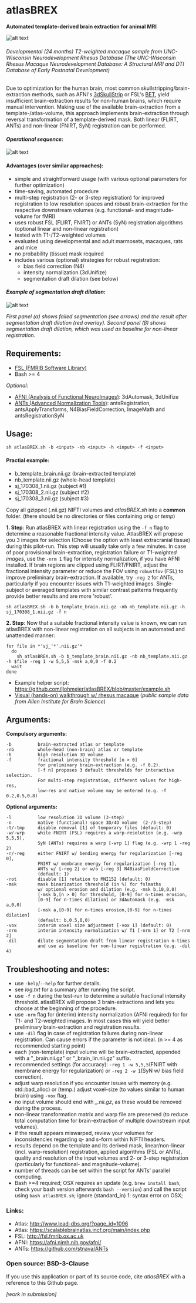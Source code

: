 # atlasBREX
**Automated template-derived brain extraction for animal MRI**

![alt text](http://www.blog.jlohmeier.de/wp-content/uploads/2017/03/animation_34.gif "Sample")
###### *Developmental (24 months) T2-weighted macaque sample from UNC-Wisconsin Neurodevelopment Rhesus Database (The UNC-Wisconsin Rhesus Macaque Neurodevelopment Database: A Structural MRI and DTI Database of Early Postnatal Development)*

Due to optimization for the human brain, most common skullstripping/brain-extraction methods, such as AFNI's [3dSkullStrip](https://afni.nimh.nih.gov/pub/dist/doc/program_help/3dSkullStrip.html) or FSL's [BET](https://fsl.fmrib.ox.ac.uk/fsl/fslwiki/BET),  yield insufficient brain-extraction results for non-human brains, which require manual intervention. Making use of the available brain-extraction from a template-/atlas-volume, this approach implements brain-extraction through reversal transformation of a template-derived mask. Both linear (FLIRT, ANTs) and non-linear (FNIRT, SyN) registration can be performed.

#### _Operational sequence:_
![alt text](http://www.blog.jlohmeier.de/wp-content/uploads/2017/03/ABX_workflow.jpg "atlasBREX workflow")

#### Advantages (over similar approaches):
- simple and straightforward usage (with various optional parameters for further optimization)
- time-saving, automated procedure
- multi-step registration (2- or 3-step registration) for improved registration to low resolution spaces and robust brain-extraction for the respective downstream volumes (e.g. functional- and magnitude-volume for fMRI)
- uses robust FSL (FLIRT, FNIRT) or ANTs (SyN) registration algorithms (optional linear and non-linear registration)
- tested with T1-/T2-weighted volumes
- evaluated using developmental and adult marmosets, macaques, rats and mice
- no probability (tissue) mask required
- includes various (optional) strategies for robust registration: 
  * bias field correction (N4)
  * intensity normalization (3dUnifize)
  * segmentation draft dilation (see below)

#### _Example of segmentation draft dilation:_
![alt text](http://www.blog.jlohmeier.de/wp-content/uploads/2017/03/segm_draft.jpg "Sementation draft dilation")

*First panel (α) shows failed segmentation (see arrows) and the result after segmentation draft dilation (red overlay). Second panel (β) shows segmentation draft dilation, which was used as baseline for non-linear registration.*

## Requirements:
- [FSL (FMRIB Software Library)](https://fsl.fmrib.ox.ac.uk/fsl/fslwiki)
- Bash >= 4

*Optional:*
- [AFNI (Analysis of Functional NeuroImages)](https://afni.nimh.nih.gov/afni/): 3dAutomask, 3dUnifize
- [ANTs (Advanced Normalization Tools)](https://github.com/stnava/ANTs): antsRegistration, antsApplyTransforms, N4BiasFieldCorrection, ImageMath and antsRegistrationSyN

## Usage:

```
sh atlasBREX.sh -b <input> -nb <input> -h <input> -f <input>
```

#### Practial example:

- b_template_brain.nii.gz (brain-extracted template)
- nb_template.nii.gz (whole-head template)
- sj_170308_1.nii.gz (subject #1)
- sj_170308_2.nii.gz (subject #2)
- sj_170308_3.nii.gz (subject #3)

Copy all gzipped (.nii.gz) NIFTI volumes and *atlasBREX.sh* into a **common** folder. 
(there should be no directories or files containing *orig* or *temp*)

**1. Step**: Run atlasBREX with linear registration using the `-f n` flag to determine a reasonable fractional intensity value. AtlasBREX will propose you 3 images for selection (Choose the option with least extracranial tissue) during this pilot-run. This step will usually take only a few minutes. In case of poor provisional brain-extraction, registration failure or *T1-weighted images*, use the `-nrm 1` flag for intensity normalization, if you have AFNI installed. If brain regions are clipped using FLIRT/FNIRT, adjust the fractional intensity parameter or reduce the FOV using `robustfov` (FSL) to improve preliminary brain-extraction. If available, try `-reg 2` for ANTs, particularly if you encounter issues with T1-weighted images. Single-subject or averaged templates with similar contrast patterns frequently provide better results and are more 'robust'.

```
sh atlasBREX.sh -b b_template_brain.nii.gz -nb nb_template.nii.gz -h sj_170308_1.nii.gz -f n
```

**2. Step**: Now that a suitable fractional intensity value is known, we can run atlasBREX with non-linear registration on all subjects in an automated and unattended manner:

```
for file in *'sj_'*'.nii.gz'*
  do
    sh atlasBREX.sh -b b_template_brain.nii.gz -nb nb_template.nii.gz -h $file -reg 1 -w 5,5,5 -msk a,0,0 -f 0.2
  wait
done
```

- Example helper script: https://github.com/jlohmeier/atlasBREX/blob/master/example.sh
- [Visual (hands-on) walkthrough w/ rhesus macaque](http://www.blog.jlohmeier.de/wp-content/uploads/2017/03/visual_walkthrough.jpg) (*public sample data from Allen Institute for Brain Science*)

## Arguments:

**Compulsory arguments:**

    -b          brain-extracted atlas or template
    -nb         whole-head (non-brain) atlas or template
    -h          high resolution 3D volume
    -f          fractional intensity threshold [n > 0] 
                for preliminary brain-extraction (e.g. -f 0.2).
                [-f n] proposes 3 default thresholds for interactive selection. 
                For multi-step registration, different values for high-res, 
                low-res and native volume may be entered (e.g. -f 0.2,0.5,0.8)

**Optional arguments:**

    -l          low resolution 3D volume (3-step)
    -n          native (functional) space 3D/4D volume  (2-/3-step)
    -t/-tmp     disable removal [1] of temporary files (default: 0) 
    -w/-wrp     while FNIRT (FSL) requires a warp-resolution (e.g. -wrp 5,5,5),
                SyN (ANTs) requires a warp [-wrp 1] flag (e.g. -wrp 1 -reg 2)
    -r/-reg     either FNIRT w/ bending energy for regularization [-reg 0], 
                FNIRT w/ membrane energy for regularization [-reg 1], 
                ANTs w/ [-reg 2] or w/o [-reg 3] N4BiasFieldCorrection 
                (default: 1) 
    -rot        disable [1] rotation to MNI152 (default: 0) 
    -msk        mask binarization threshold (in %) for fslmaths 
                w/ optional erosion and dilation (e.g. -msk b,10,0,0)
                [-msk b,[n > 0] for threshold, [0-9] for n-times erosion,
                [0-9] for n-times dilation] or 3dAutomask (e.g. -msk a,0,0) 
                [-msk a,[0-9] for n-times erosion,[0-9] for n-times dilation]  
                (default: b,0.5,0,0)
    -vox        interim voxel size adjustment [-vox 1] (default: 0)
    -nrm        interim intensity normalization w/ T1 [-nrm 1] or T2 [-nrm 2]
    -dil        dilate segmentation draft from linear registration n-times 
                and use as baseline for non-linear registration (e.g. -dil 4)

## Troubleshooting and notes:
- use `-help`/`--help` for further details.
- see *log.txt* for a summary after running the script.
- use `-f n` during the test-run to determine a suitable fractional intensity threshold. atlasBREX will propose 3 brain-extractions and lets you choose at the beginning of the procedure.
- use `-nrm` flag for (interim) intensity normalization (AFNI required) for for T1- and T2-weighted images. In most cases this will yield better preliminary brain-extraction and registration results.
- use `-dil` flag in case of registration failures during non-linear registration. Can cause errors if the parameter is not ideal. (n >= 4 as recommended starting point)
- each (non-template) input volume will be brain-extracted, appended with a "_brain.nii.gz" or "_brain_lin.nii.gz" suffix.
- recommended settings (for accuracy): `-reg 1 -w 5,5,5`(FNIRT with membrane energy for regularization) or `-reg 2 -w 1`(SyN w/ bias field correction).
- adjust warp resolution if you encounter issues with memory (e.g. std::bad_alloc) or (temp.) adjust voxel-size (to values similar to  human brain) using `-vox` flag.
- no input volume should end with *_.nii.gz*, as these would be removed during the process.
- non-linear transformation matrix and warp file are preserved (to reduce total computation time for brain-extraction of multiple downstream input volumes).
- if the result appears miswarped, review your volumes for inconsistencies regarding q- and s-form within NIFTI headers.
- results depend on the template and its derived mask, linear/non-linear (incl. warp-resolution) registration, applied algorithms (FSL or ANTs), quality and resolution of the input volumes and 2- or 3-step registration (particularly for functional- and magnitude-volume).
- number of threads can be set within the script for ANTs' parallel computing.
- Bash >=4 required; OSX requires an update (e.g. `brew install bash`, check your bash version afterwards `bash --version`) and call the script using `bash atlasBREX.sh`; ignore (standard_in) 1: syntax error on OSX;

### Links:
- Atlas: http://www.lead-dbs.org/?page_id=1096
- Atlas: https://scalablebrainatlas.incf.org/main/index.php
- FSL: http://fsl.fmrib.ox.ac.uk
- AFNI: https://afni.nimh.nih.gov/afni/
- ANTs: https://github.com/stnava/ANTs

### Open source: BSD-3-Clause
If you use this application or part of its source code, cite *atlasBREX* with a reference to this Github page.

*[work in submission]*

